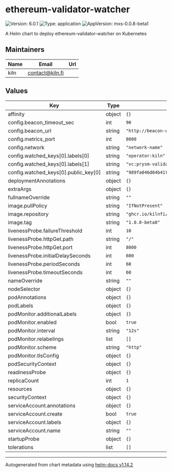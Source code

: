 # ethereum-validator-watcher

![Version: 6.0.1](https://img.shields.io/badge/Version-6.0.1-informational?style=flat-square) ![Type: application](https://img.shields.io/badge/Type-application-informational?style=flat-square) ![AppVersion: mxs-0.0.8-beta1](https://img.shields.io/badge/AppVersion-mxs--0.0.8--beta1-informational?style=flat-square)

A Helm chart to deploy ethereum-validator-watcher on Kubernetes

## Maintainers

| Name | Email | Url |
| ---- | ------ | --- |
| kiln | <contact@kiln.fi> |  |

## Values

| Key | Type | Default | Description |
|-----|------|---------|-------------|
| affinity | object | `{}` |  |
| config.beacon_timeout_sec | int | `90` |  |
| config.beacon_url | string | `"http://beacon-url:5051"` |  |
| config.metrics_port | int | `8000` |  |
| config.network | string | `"network-name"` |  |
| config.watched_keys[0].labels[0] | string | `"operator:kiln"` |  |
| config.watched_keys[0].labels[1] | string | `"vc:prysm-validator-1"` |  |
| config.watched_keys[0].public_key[0] | string | `"989fa046d04b41fc95a04dabb7ab8b64e84afaa85c0aa49e1c6878d7b2814094402d62ae42dfbf3ac72e6770ee0926a8"` |  |
| deploymentAnnotations | object | `{}` |  |
| extraArgs | object | `{}` |  |
| fullnameOverride | string | `""` |  |
| image.pullPolicy | string | `"IfNotPresent"` |  |
| image.repository | string | `"ghcr.io/kilnfi/eth-validator-watcher"` |  |
| image.tag | string | `"1.0.0-beta8"` |  |
| livenessProbe.failureThreshold | int | `10` |  |
| livenessProbe.httpGet.path | string | `"/"` |  |
| livenessProbe.httpGet.port | int | `8000` |  |
| livenessProbe.initialDelaySeconds | int | `600` |  |
| livenessProbe.periodSeconds | int | `60` |  |
| livenessProbe.timeoutSeconds | int | `60` |  |
| nameOverride | string | `""` |  |
| nodeSelector | object | `{}` |  |
| podAnnotations | object | `{}` |  |
| podLabels | object | `{}` |  |
| podMonitor.additionalLabels | object | `{}` |  |
| podMonitor.enabled | bool | `true` |  |
| podMonitor.interval | string | `"12s"` |  |
| podMonitor.relabelings | list | `[]` |  |
| podMonitor.scheme | string | `"http"` |  |
| podMonitor.tlsConfig | object | `{}` |  |
| podSecurityContext | object | `{}` |  |
| readinessProbe | object | `{}` |  |
| replicaCount | int | `1` |  |
| resources | object | `{}` |  |
| securityContext | object | `{}` |  |
| serviceAccount.annotations | object | `{}` |  |
| serviceAccount.create | bool | `true` |  |
| serviceAccount.labels | object | `{}` |  |
| serviceAccount.name | string | `""` |  |
| startupProbe | object | `{}` |  |
| tolerations | list | `[]` |  |

----------------------------------------------
Autogenerated from chart metadata using [helm-docs v1.14.2](https://github.com/norwoodj/helm-docs/releases/v1.14.2)
